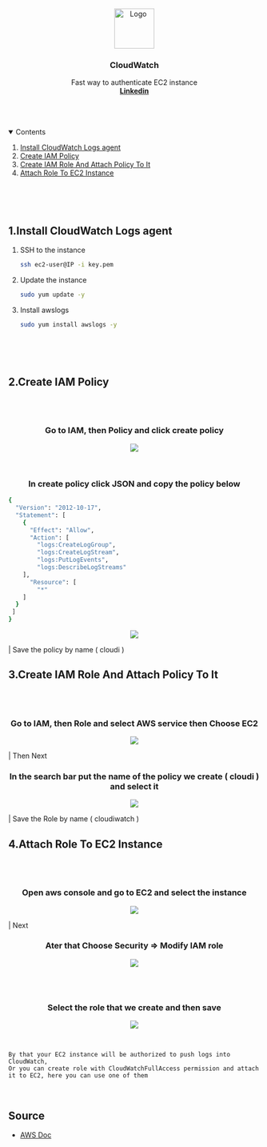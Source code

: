 <br />
<p align="center"> 
    <img src="images/cloudw.png" alt="Logo" width="80" height="80">
  <h3 align="center">CloudWatch</h3>
  
  <p align="center">
    Fast way to authenticate EC2 instance
    <br /> 
    <a href="https://www.linkedin.com/in/ahmed-bejaoui-75b57318a"><strong>Linkedin</strong></a>
    <br />
    <br />
    <br />
    <br />
  </p>
</p>


 
<details open="open">
  <summary>Contents</summary>
  <ol> 
    <li><a href="#">Install CloudWatch Logs agent</a></li>
    <li><a href="#">Create IAM Policy</a></li>
    <li><a href="#">Create IAM Role And Attach Policy To It</a></li>
    <li><a href="#">Attach Role To EC2 Instance</a></li> 
  </ol>
</details>

<br />
<br />
<br />
 
## 1.Install CloudWatch Logs agent

1. SSH to the instance
   ```sh
   ssh ec2-user@IP -i key.pem
   ```
2. Update the instance
   ```sh
   sudo yum update -y
   ```
3. Install awslogs 
   ```sh
   sudo yum install awslogs -y 
   ```
<br />
<br />
<br />

## 2.Create IAM Policy

<br />
<br />
<h3 align="center">Go to IAM, then Policy and click create policy</h3>
<p align="center"> 
  <img src="images/poli1.jpg" >
</p> 

<br />

<h3 align="center">In create policy click JSON and copy the policy below</h3>

```sh
{
  "Version": "2012-10-17",
  "Statement": [
    {
      "Effect": "Allow",
      "Action": [
        "logs:CreateLogGroup",
        "logs:CreateLogStream",
        "logs:PutLogEvents",
        "logs:DescribeLogStreams"
    ],
      "Resource": [
        "*"
    ]
  }
 ]
}
```
<p align="center"> 
  <img src="images/poli2.PNG">
</p> 

| Save the policy by name ( cloudi )


## 3.Create IAM Role And Attach Policy To It

<br />
<br />
<h3 align="center">Go to IAM, then Role and select AWS service then Choose EC2</h3>
<p align="center"> 
  <img src="images/role1.PNG" >
</p> 

| Then Next
<br />
 
<h3 align="center">In the search bar put the name of the policy we create (  cloudi ) and select it</h3>
<p align="center"> 
  <img src="images/role2.PNG" >
</p> 
| Save the Role by name ( cloudiwatch )
<br />

## 4.Attach Role To EC2 Instance

<br />
<br />
<h3 align="center">Open aws console and go to EC2 and select the instance</h3>
<p align="center"> 
  <img src="images/ens1.jpg" >
</p> 

|  Next
<br />
 
<h3 align="center">Ater that Choose  Security => Modify IAM role</h3>
<p align="center"> 
  <img src="images/ens2.jpg" >
</p> 
<br />

<br />
 
<h3 align="center">Select the role that we create and then save</h3>
<p align="center"> 
  <img src="images/ens3.PNG" >
</p> 
<br />


```doc 
By that your EC2 instance will be authorized to push logs into CloudWatch,
Or you can create role with CloudWatchFullAccess permission and attach it to EC2, here you can use one of them
```

<br />


## Source
* [AWS Doc](https://docs.aws.amazon.com/AmazonCloudWatch/latest/logs/QuickStartEC2Instance.html) 
